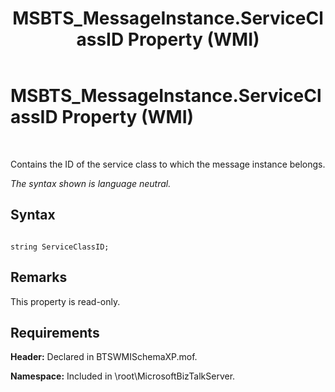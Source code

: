 ﻿---
title: MSBTS_MessageInstance.ServiceClassID Property (WMI)
TOCTitle: MSBTS_MessageInstance.ServiceClassID Property (WMI)
ms:assetid: ab16490f-f9fb-4050-bdb2-b7f2e5c435f8
ms:mtpsurl: https://msdn.microsoft.com/en-us/library/Aa577990(v=BTS.80)
ms:contentKeyID: 51530380
ms.date: 08/30/2017
mtps_version: v=BTS.80
---

# MSBTS\_MessageInstance.ServiceClassID Property (WMI)

 

Contains the ID of the service class to which the message instance belongs.

*The syntax shown is language neutral.*

## Syntax

``` 
  
string ServiceClassID;  
```

## Remarks

This property is read-only.

## Requirements

**Header:** Declared in BTSWMISchemaXP.mof.

**Namespace:** Included in \\root\\MicrosoftBizTalkServer.

